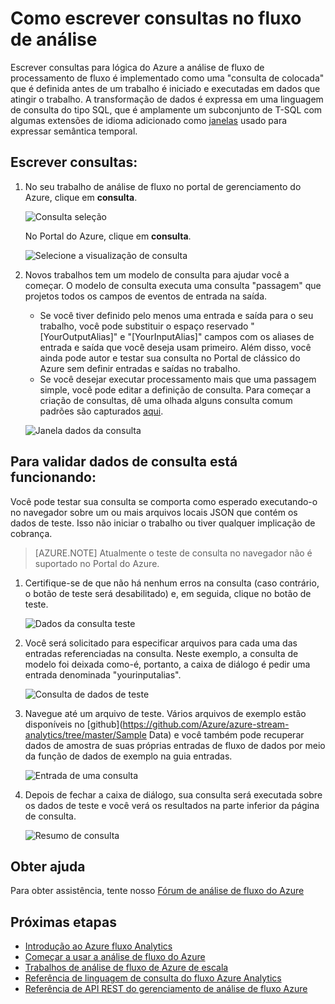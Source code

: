 <properties 
    pageTitle="Como escrever consultas em fluxo Analytics | Microsoft Azure" 
    description="Escrever consultas em análise de fluxo e os dados da consulta | segmento de caminho de aprendizagem."
    keywords="como escrever consultas, dados de consulta, escrever uma consulta, escrever consultas"
    documentationCenter=""
    services="stream-analytics"
    authors="jeffstokes72" 
    manager="jhubbard" 
    editor="cgronlun"/>

<tags 
    ms.service="stream-analytics" 
    ms.devlang="na" 
    ms.topic="article" 
    ms.tgt_pltfrm="na" 
    ms.workload="data-services" 
    ms.date="09/26/2016" 
    ms.author="jeffstok"/>

# <a name="how-to-write-queries-in-stream-analytics"></a>Como escrever consultas no fluxo de análise

Escrever consultas para lógica do Azure a análise de fluxo de processamento de fluxo é implementado como uma "consulta de colocada" que é definida antes de um trabalho é iniciado e executadas em dados que atingir o trabalho. A transformação de dados é expressa em uma linguagem de consulta do tipo SQL, que é amplamente um subconjunto de T-SQL com algumas extensões de idioma adicionado como [janelas](https://msdn.microsoft.com/library/azure/dn835019.aspx) usado para expressar semântica temporal.

## <a name="writing-queries"></a>Escrever consultas: ##

1. No seu trabalho de análise de fluxo no portal de gerenciamento do Azure, clique em **consulta**.

    ![Consulta seleção](./media/stream-analytics-write-queries/1-stream-analytics-write-queries.png)  

    No Portal do Azure, clique em **consulta**.

    ![Selecione a visualização de consulta](./media/stream-analytics-write-queries/query-preview-portal.png)  

2.  Novos trabalhos tem um modelo de consulta para ajudar você a começar. O modelo de consulta executa uma consulta "passagem" que projetos todos os campos de eventos de entrada na saída.  

    - Se você tiver definido pelo menos uma entrada e saída para o seu trabalho, você pode substituir o espaço reservado "[YourOutputAlias]" e "[YourInputAlias]" campos com os aliases de entrada e saída que você deseja usam primeiro. Além disso, você ainda pode autor e testar sua consulta no Portal de clássico do Azure sem definir entradas e saídas no trabalho.
    - Se você desejar executar processamento mais que uma passagem simple, você pode editar a definição de consulta. Para começar a criação de consultas, dê uma olhada alguns consulta comum padrões são capturados [aqui](stream-analytics-stream-analytics-query-patterns.md).  
  
    ![Janela dados da consulta](./media/stream-analytics-write-queries/2-stream-analytics-write-queries.png)  

## <a name="to-validate-query-data-is-working"></a>Para validar dados de consulta está funcionando: ##

Você pode testar sua consulta se comporta como esperado executando-o no navegador sobre um ou mais arquivos locais JSON que contém os dados de teste. Isso não iniciar o trabalho ou tiver qualquer implicação de cobrança.

> [AZURE.NOTE] Atualmente o teste de consulta no navegador não é suportado no Portal do Azure.  

1.  Certifique-se de que não há nenhum erros na consulta (caso contrário, o botão de teste será desabilitado) e, em seguida, clique no botão de teste.  

    ![Dados da consulta teste](./media/stream-analytics-write-queries/3-stream-analytics-write-queries.png)  

2.  Você será solicitado para especificar arquivos para cada uma das entradas referenciadas na consulta. Neste exemplo, a consulta de modelo foi deixada como-é, portanto, a caixa de diálogo é pedir uma entrada denominada "yourinputalias".  

    ![Consulta de dados de teste](./media/stream-analytics-write-queries/4-stream-analytics-write-queries.png)  

3.  Navegue até um arquivo de teste. Vários arquivos de exemplo estão disponíveis no [github](https://github.com/Azure/azure-stream-analytics/tree/master/Sample Data) e você também pode recuperar dados de amostra de suas próprias entradas de fluxo de dados por meio da função de dados de exemplo na guia entradas.  

    ![Entrada de uma consulta](./media/stream-analytics-write-queries/5-stream-analytics-write-queries.png)  

4.  Depois de fechar a caixa de diálogo, sua consulta será executada sobre os dados de teste e você verá os resultados na parte inferior da página de consulta.  

    ![Resumo de consulta](./media/stream-analytics-write-queries/6-stream-analytics-write-queries.png)  

## <a name="get-help"></a>Obter ajuda
Para obter assistência, tente nosso [Fórum de análise de fluxo do Azure](https://social.msdn.microsoft.com/Forums/en-US/home?forum=AzureStreamAnalytics)

## <a name="next-steps"></a>Próximas etapas

- [Introdução ao Azure fluxo Analytics](stream-analytics-introduction.md)
- [Começar a usar a análise de fluxo do Azure](stream-analytics-get-started.md)
- [Trabalhos de análise de fluxo de Azure de escala](stream-analytics-scale-jobs.md)
- [Referência de linguagem de consulta do fluxo Azure Analytics](https://msdn.microsoft.com/library/azure/dn834998.aspx)
- [Referência de API REST do gerenciamento de análise de fluxo Azure](https://msdn.microsoft.com/library/azure/dn835031.aspx)
